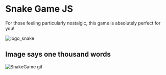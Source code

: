 
# Snake Game JS

For those feeling particularly nostalgic, this game is absolutely perfect for you!

![logo_snake](https://github.com/mgmenezes/SnakeGameJS/assets/28824607/ca7fcb8d-2ded-48c4-82ca-923c5643d81a)


## Image says one thousand words

![SnakeGame gif](https://github.com/mgmenezes/SnakeGameJS/assets/28824607/5433f5f7-f26e-43f3-b75c-6e91aed87570)

